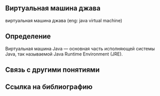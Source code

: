 ## Виртуальная машина джава
виртуальная машина джава (eng: java virtual machine) 

## Определение
Виртуальная машина Java — основная часть исполняющей системы Java, так называемой Java Runtime Environment (JRE).
## Связь с другими понятиями


## Cсылка на библиографию

